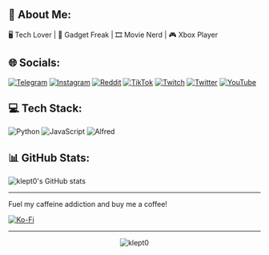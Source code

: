 ## 📝 About Me:
🖥 Tech Lover | 🤖 Gadget Freak | 🎞 Movie Nerd | 🎮 Xbox Player  


## 🌐 Socials:
[![Telegram](https://img.shields.io/badge/klept0-26A5E4?logo=Telegram&logoColor=white)](https://t.me/klept0) [![Instagram](https://img.shields.io/badge/Instagram-%23E4405F.svg?logo=Instagram&logoColor=white)](https://instagram.com/its_klept0) [![Reddit](https://img.shields.io/badge/Reddit-%23FF4500.svg?logo=Reddit&logoColor=white)](https://reddit.com/user/klept0b0y) [![TikTok](https://img.shields.io/badge/TikTok-%23000000.svg?logo=TikTok&logoColor=white)](https://tiktok.com/@klept0) [![Twitch](https://img.shields.io/badge/Twitch-%239146FF.svg?logo=Twitch&logoColor=white)](https://twitch.tv/klept0) [![Twitter](https://img.shields.io/badge/Twitter-%231DA1F2.svg?logo=Twitter&logoColor=white)](https://twitter.com/klept0) [![YouTube](https://img.shields.io/badge/YouTube-%23FF0000.svg?logo=YouTube&logoColor=white)](https://youtube.com/klept0b0y)

## 💻 Tech Stack:
![Python](https://img.shields.io/badge/python-3670A0?style=plastic&logo=python&logoColor=ffdd54) ![JavaScript](https://img.shields.io/badge/javascript-%23323330.svg?style=fplastic&logo=javascript&logoColor=%23F7DF1E) ![Alfred](https://img.shields.io/badge/alfred-%235C1F87.svg?style=plastic&logo=alfred)

## 📊 GitHub Stats:
![klept0's GitHub stats](https://github-readme-stats.vercel.app/api?username=klept0&show_icons=true&theme=dracula&bg_color=00000000)

---
Fuel my caffeine addiction and buy me a coffee! <br/>

[![Ko-Fi](https://img.shields.io/badge/Ko--fi-F16061?style=plastic&logo=ko-fi&logoColor=white)](https://ko-fi.com/its_klept0)

---






<p align="center"> <img src="https://komarev.com/ghpvc/?username=klept0&label=Profile%20views&color=3d80a0&style=plastic" alt="klept0" /> </p>  
<!-- Proudly created with GPRM ( https://gprm.itsvg.in ) -->
